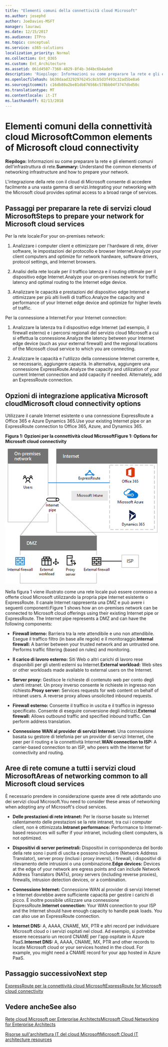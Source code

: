 ```yaml
---
title: "Elementi comuni della connettività cloud Microsoft"
ms.author: josephd
author: JoeDavies-MSFT
manager: laurawi
ms.date: 12/15/2017
ms.audience: ITPro
ms.topic: conceptual
ms.service: o365-solutions
localization_priority: Normal
ms.collection: Ent_O365
ms.custom: Ent_Architecture
ms.assetid: 061d4507-7360-4029-8f4b-3d4bc6b4ade0
description: 'Riepilogo: Informazioni su come preparare la rete e gli elementi comuni dell''infrastruttura di rete.'
ms.openlocfilehash: b630daad3292976245c8cb5d3f493c32ad5be8a6
ms.sourcegitcommit: c16db80a2be81db876566c578bb04f3747dbd50c
ms.translationtype: MT
ms.contentlocale: it-IT
ms.lasthandoff: 02/13/2018
---
```

# <a name="common-elements-of-microsoft-cloud-connectivity"></a><span data-ttu-id="5f5be-103">Elementi comuni della connettività cloud Microsoft</span><span class="sxs-lookup"><span data-stu-id="5f5be-103">Common elements of Microsoft cloud connectivity</span></span>

 <span data-ttu-id="5f5be-104">**Riepilogo:** Informazioni su come preparare la rete e gli elementi comuni dell'infrastruttura di rete.</span><span class="sxs-lookup"><span data-stu-id="5f5be-104">**Summary:** Understand the common elements of networking infrastructure and how to prepare your network.</span></span>
  
<span data-ttu-id="5f5be-105">L'integrazione della rete con il cloud di Microsoft consente di accedere facilmente a una vasta gamma di servizi.</span><span class="sxs-lookup"><span data-stu-id="5f5be-105">Integrating your networking with the Microsoft cloud provides optimal access to a broad range of services.</span></span>
  
## <a name="steps-to-prepare-your-network-for-microsoft-cloud-services"></a><span data-ttu-id="5f5be-106">Passaggi per preparare la rete di servizi cloud Microsoft</span><span class="sxs-lookup"><span data-stu-id="5f5be-106">Steps to prepare your network for Microsoft cloud services</span></span>
<span data-ttu-id="5f5be-107"><a name="steps"> </a></span><span class="sxs-lookup"><span data-stu-id="5f5be-107"></span></span>

<span data-ttu-id="5f5be-108">Per la rete locale:</span><span class="sxs-lookup"><span data-stu-id="5f5be-108">For your on-premises network:</span></span>
  
1. <span data-ttu-id="5f5be-109">Analizzare i computer client e ottimizzare per l'hardware di rete, driver software, le impostazioni del protocollo e browser Internet.</span><span class="sxs-lookup"><span data-stu-id="5f5be-109">Analyze your client computers and optimize for network hardware, software drivers, protocol settings, and Internet browsers.</span></span>
    
2. <span data-ttu-id="5f5be-110">Analisi della rete locale per il traffico latenza e il routing ottimale per il dispositivo edge Internet.</span><span class="sxs-lookup"><span data-stu-id="5f5be-110">Analyze your on-premises network for traffic latency and optimal routing to the Internet edge device.</span></span>
    
3. <span data-ttu-id="5f5be-111">Analizzare le capacità e prestazioni del dispositivo edge Internet e ottimizzare per più alti livelli di traffico.</span><span class="sxs-lookup"><span data-stu-id="5f5be-111">Analyze the capacity and performance of your Internet edge device and optimize for higher levels of traffic.</span></span>
    
<span data-ttu-id="5f5be-112">Per la connessione a Internet:</span><span class="sxs-lookup"><span data-stu-id="5f5be-112">For your Internet connection:</span></span>
  
1. <span data-ttu-id="5f5be-113">Analizzare la latenza tra il dispositivo edge Internet (ad esempio, il firewall esterno) e i percorsi regionali del servizio cloud Microsoft a cui si effettua la connessione.</span><span class="sxs-lookup"><span data-stu-id="5f5be-113">Analyze the latency between your Internet edge device (such as your external firewall) and the regional locations of the Microsoft cloud service to which you are connecting.</span></span>
    
2. <span data-ttu-id="5f5be-p101">Analizzare le capacità e l'utilizzo della connessione Internet corrente e, se necessario, aggiungere capacità. In alternativa, aggiungere una connessione ExpressRoute.</span><span class="sxs-lookup"><span data-stu-id="5f5be-p101">Analyze the capacity and utilization of your current Internet connection and add capacity if needed. Alternately, add an ExpressRoute connection.</span></span>
    
## <a name="microsoft-cloud-connectivity-options"></a><span data-ttu-id="5f5be-116">Opzioni di integrazione applicativa Microsoft cloud</span><span class="sxs-lookup"><span data-stu-id="5f5be-116">Microsoft cloud connectivity options</span></span>
<span data-ttu-id="5f5be-117"><a name="steps"> </a></span><span class="sxs-lookup"><span data-stu-id="5f5be-117"></span></span>

<span data-ttu-id="5f5be-118">Utilizzare il canale Internet esistente o una connessione ExpressRoute a Office 365 e Azure Dynamics 365.</span><span class="sxs-lookup"><span data-stu-id="5f5be-118">Use your existing Internet pipe or an ExpressRoute connection to Office 365, Azure, and Dynamics 365.</span></span>
  
<span data-ttu-id="5f5be-119">**Figura 1: Opzioni per la connettività cloud Microsoft**</span><span class="sxs-lookup"><span data-stu-id="5f5be-119">**Figure 1: Options for Microsoft cloud connectivity**</span></span>

![Figura 1:  Opzioni per la connettività di Microsoft Cloud](images/Network_Poster/CommonElements.png)

  
<span data-ttu-id="5f5be-p102">Nella figura 1 viene illustrato come una rete locale può essere connesso a offerte cloud Microsoft utilizzando la propria pipe Internet esistente o ExpressRoute. Il canale Internet rappresenta una DMZ e può avere i seguenti componenti:</span><span class="sxs-lookup"><span data-stu-id="5f5be-p102">Figure 1 shows how an on-premises network can be connected to Microsoft cloud offerings using their existing Internet pipe or ExpressRoute. The Internet pipe represents a DMZ and can have the following components:</span></span>
  
- <span data-ttu-id="5f5be-p103">**Firewall interno:** Barriera tra la rete attendibile e uno non attendibile. Esegue il traffico filtro (in base alle regole) e il monitoraggio.</span><span class="sxs-lookup"><span data-stu-id="5f5be-p103">**Internal firewall:** A barrier between your trusted network and an untrusted one. Performs traffic filtering (based on rules) and monitoring.</span></span>
    
- <span data-ttu-id="5f5be-125">**Il carico di lavoro esterno:** Siti Web o altri carichi di lavoro rese disponibili per gli utenti esterni su Internet.</span><span class="sxs-lookup"><span data-stu-id="5f5be-125">**External workload:** Web sites or other workloads made available to external users on the Internet.</span></span>
    
- <span data-ttu-id="5f5be-p104">**Server proxy:** Gestisce le richieste di contenuto web per conto degli utenti intranet. Un proxy inverso consente le richieste in ingresso non richiesto.</span><span class="sxs-lookup"><span data-stu-id="5f5be-p104">**Proxy server:** Services requests for web content on behalf of intranet users. A reverse proxy allows unsolicited inbound requests.</span></span>
    
- <span data-ttu-id="5f5be-p105">**Firewall esterno:** Consente il traffico in uscita e il traffico in ingresso specificato. Consente di eseguire conversione degli indirizzi.</span><span class="sxs-lookup"><span data-stu-id="5f5be-p105">**External firewall:** Allows outbound traffic and specified inbound traffic. Can perform address translation.</span></span>
    
- <span data-ttu-id="5f5be-130">**Connessione WAN al provider di servizi Internet:** Una connessione basata su gestore di telefonia per un provider di servizi Internet, che peer per il routing e la connettività Internet.</span><span class="sxs-lookup"><span data-stu-id="5f5be-130">**WAN connection to ISP:** A carrier-based connection to an ISP, who peers with the Internet for connectivity and routing.</span></span>
    
## <a name="areas-of-networking-common-to-all-microsoft-cloud-services"></a><span data-ttu-id="5f5be-131">Aree di rete comune a tutti i servizi cloud Microsoft</span><span class="sxs-lookup"><span data-stu-id="5f5be-131">Areas of networking common to all Microsoft cloud services</span></span>
<span data-ttu-id="5f5be-132"><a name="steps"> </a></span><span class="sxs-lookup"><span data-stu-id="5f5be-132"></span></span>

<span data-ttu-id="5f5be-133">È necessario prendere in considerazione queste aree di rete adottando uno dei servizi cloud Microsoft.</span><span class="sxs-lookup"><span data-stu-id="5f5be-133">You need to consider these areas of networking when adopting any of Microsoft's cloud services.</span></span>
  
- <span data-ttu-id="5f5be-134">**Delle prestazioni di rete intranet:** Per le risorse basate su Internet rallentamento delle prestazioni se la rete intranet, tra cui i computer client, non è ottimizzata.</span><span class="sxs-lookup"><span data-stu-id="5f5be-134">**Intranet performance:** Performance to Internet-based resources will suffer if your intranet, including client computers, is not optimized.</span></span>
    
- <span data-ttu-id="5f5be-135">**Dispositivi di server perimetrali:** Dispositivi in corrispondenza del bordo della rete sono i punti di uscita e possono includere (Network Address Translator), server proxy (inclusi i proxy inversi), i firewall, i dispositivi di rilevamento delle intrusioni o una combinazione.</span><span class="sxs-lookup"><span data-stu-id="5f5be-135">**Edge devices:** Devices at the edge of your network are egress points and can include Network Address Translators (NATs), proxy servers (including reverse proxies), firewalls, intrusion detection devices, or a combination.</span></span>
    
- <span data-ttu-id="5f5be-p106">**Connessione Internet:** Connessione WAN al provider di servizi Internet e Internet dovrebbe avere sufficiente capacità per gestire i carichi di picco. È inoltre possibile utilizzare una connessione ExpressRoute.</span><span class="sxs-lookup"><span data-stu-id="5f5be-p106">**Internet connection:** Your WAN connection to your ISP and the Internet should have enough capacity to handle peak loads. You can also use an ExpressRoute connection.</span></span>
    
- <span data-ttu-id="5f5be-p107">**Internet DNS:** A, AAAA, CNAME, MX, PTR e altri record per individuare Microsoft cloud o i servizi ospitati nel cloud. Ad esempio, si potrebbe essere necessario un record CNAME per l'app ospitate in Azure PaaS.</span><span class="sxs-lookup"><span data-stu-id="5f5be-p107">**Internet DNS:** A, AAAA, CNAME, MX, PTR and other records to locate Microsoft cloud or your services hosted in the cloud. For example, you might need a CNAME record for your app hosted in Azure PaaS.</span></span>
    

## <a name="next-step"></a><span data-ttu-id="5f5be-140">Passaggio successivo</span><span class="sxs-lookup"><span data-stu-id="5f5be-140">Next step</span></span>

[<span data-ttu-id="5f5be-141">ExpressRoute per la connettività cloud Microsoft</span><span class="sxs-lookup"><span data-stu-id="5f5be-141">ExpressRoute for Microsoft cloud connectivity</span></span>](expressroute-for-microsoft-cloud-connectivity.md)

## <a name="see-also"></a><span data-ttu-id="5f5be-142">Vedere anche</span><span class="sxs-lookup"><span data-stu-id="5f5be-142">See also</span></span>

<span data-ttu-id="5f5be-143"><a name="steps"> </a></span><span class="sxs-lookup"><span data-stu-id="5f5be-143"></span></span>

[<span data-ttu-id="5f5be-144">Rete cloud Microsoft per Enterprise Architects</span><span class="sxs-lookup"><span data-stu-id="5f5be-144">Microsoft Cloud Networking for Enterprise Architects</span></span>](microsoft-cloud-networking-for-enterprise-architects.md)
  
[<span data-ttu-id="5f5be-145">Risorse sull'architettura IT del cloud Microsoft</span><span class="sxs-lookup"><span data-stu-id="5f5be-145">Microsoft Cloud IT architecture resources</span></span>](microsoft-cloud-it-architecture-resources.md)


